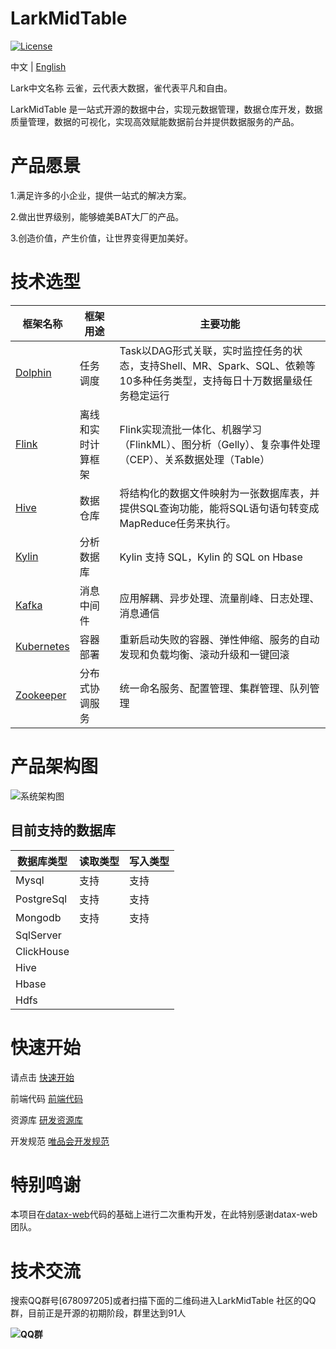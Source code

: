 # LarkMidTable

[![License](https://img.shields.io/badge/license-Apache%202-4EB1BA.svg)](https://www.apache.org/licenses/LICENSE-2.0.html)

中文 | [English](README_EN.md)

Lark中文名称 云雀，云代表大数据，雀代表平凡和自由。

LarkMidTable 是一站式开源的数据中台，实现元数据管理，数据仓库开发，数据质量管理，数据的可视化，实现高效赋能数据前台并提供数据服务的产品。



# **产品愿景**

1.满足许多的小企业，提供一站式的解决方案。

2.做出世界级别，能够媲美BAT大厂的产品。

3.创造价值，产生价值，让世界变得更加美好。



# 技术选型

| 框架名称                                                     | 框架用途           | 主要功能                                                     |
| ------------------------------------------------------------ | ------------------ | ------------------------------------------------------------ |
| [Dolphin](https://github.com/apache/incubator-dolphinscheduler) | 任务调度           | Task以DAG形式关联，实时监控任务的状态，支持Shell、MR、Spark、SQL、依赖等10多种任务类型，支持每日十万数据量级任务稳定运行 |
| [Flink](https://github.com/apache/flink)                     | 离线和实时计算框架 | Flink实现流批一体化、机器学习（FlinkML）、图分析（Gelly）、复杂事件处理（CEP）、关系数据处理（Table） |
| [Hive](https://github.com/apache/hive)                       | 数据仓库           | 将结构化的数据文件映射为一张数据库表，并提供SQL查询功能，能将SQL语句语句转变成MapReduce任务来执行。 |
| [Kylin](https://github.com/apache/kylin)                     | 分析数据库         | Kylin 支持 SQL，Kylin 的 SQL on Hbase                        |
| [Kafka](https://github.com/apache/kafka)                     | 消息中间件         | 应用解耦、异步处理、流量削峰、日志处理、消息通信             |
| [Kubernetes](https://github.com/kubernetes/kubernetes)       | 容器部署           | 重新启动失败的容器、弹性伸缩、服务的自动发现和负载均衡、滚动升级和一键回滚 |
| [Zookeeper](https://github.com/apache/zookeeper)             | 分布式协调服务     | 统一命名服务、配置管理、集群管理、队列管理                   |



# 产品架构图

![系统架构图](https://img2020.cnblogs.com/blog/622382/202009/622382-20200930001500385-1504321257.jpg)



## 目前支持的数据库

| 数据库类型 | 读取类型 | 写入类型 |
| ---------- | -------- | -------- |
| Mysql      | 支持     | 支持     |
| PostgreSql | 支持     | 支持     |
| Mongodb    | 支持     | 支持     |
| SqlServer  |          |          |
| ClickHouse |          |          |
| Hive       |          |          |
| Hbase      |          |          |
| Hdfs       |          |          |



# **快速开始**

请点击      [快速开始](https://github.com/wxgzgl/flinkx-web/blob/master/userGuid.md)

前端代码  [前端代码](https://github.com/wxgzgl/LarkMidTableUI)

资源库      [研发资源库]( https://github.com/wxgzgl/flinkx-web/blob/master/docs/list.md )

开发规范  [唯品会开发规范](https://vipshop.github.io/vjtools/#/standard/)



# 特别鸣谢

本项目在[datax-web](https://github.com/WeiYe-Jing/datax-web)代码的基础上进行二次重构开发，在此特别感谢datax-web团队。



# **技术交流**

搜索QQ群号[678097205]或者扫描下面的二维码进入LarkMidTable 社区的QQ群，目前正是开源的初期阶段，群里达到91人

**![QQ群](https://img2020.cnblogs.com/blog/622382/202009/622382-20200907124358049-997953244.png)**
